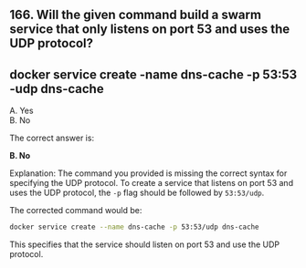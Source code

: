 ## 166. Will the given command build a swarm service that only listens on port 53 and uses the UDP protocol?
## docker service create -name dns-cache -p 53:53 -udp dns-cache
A. Yes  
B. No  

The correct answer is:

**B. No**

Explanation:
The command you provided is missing the correct syntax for specifying the UDP protocol. To create a service that listens on port 53 and uses the UDP protocol, the `-p` flag should be followed by `53:53/udp`.

The corrected command would be:

```bash
docker service create --name dns-cache -p 53:53/udp dns-cache
```

This specifies that the service should listen on port 53 and use the UDP protocol.
